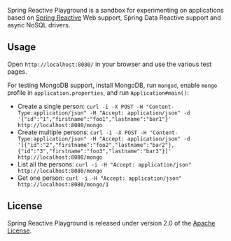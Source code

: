 Spring Reactive Playground is a sandbox for experimenting on applications based on
[Spring Reactive][] Web support, Spring Data Reactive support and async NoSQL drivers.

## Usage

Open `http://localhost:8080/` in your browser and use the various test pages.

For testing MongoDB support, install MongoDB, run `mongod`, enable `mongo` profile in `application.properties`, and run `Application#main()`:

 - Create a single person: ```curl -i -X POST -H "Content-Type:application/json" -H "Accept: application/json" -d '{"id":"1","firstname":"foo1","lastname":"bar1"}' http://localhost:8080/mongo```
 - Create multiple persons: ```curl -i -X POST -H "Content-Type:application/json" -H "Accept: application/json" -d '[{"id":"2","firstname":"foo2","lastname":"bar2"},{"id":"3","firstname":"foo3","lastname":"bar3"}]' http://localhost:8080/mongo```
 - List all the persons: ```curl -i -H "Accept: application/json" http://localhost:8080/mongo```
 - Get one person: ```curl -i -H "Accept: application/json" http://localhost:8080/mongo/1```
 
 
## License
Spring Reactive Playground is released under version 2.0 of the [Apache License][].

[Apache License]: http://www.apache.org/licenses/LICENSE-2.0
[Spring Reactive]: https://github.com/spring-projects/spring-reactive
